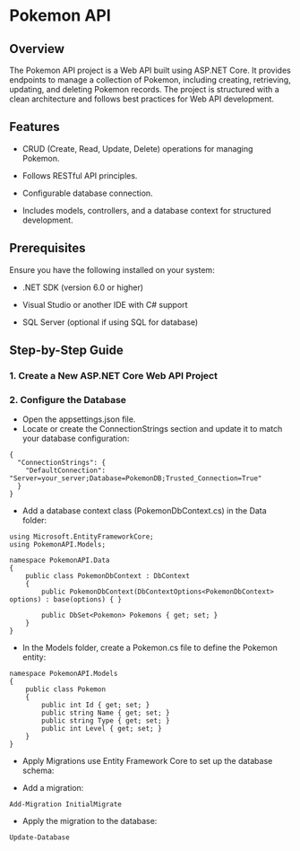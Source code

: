 # Pokemon API

## Overview

The Pokemon API project is a Web API built using ASP.NET Core. It provides endpoints to manage a collection of Pokemon, including creating, retrieving, updating, and deleting Pokemon records. The project is structured with a clean architecture and follows best practices for Web API development.

## Features

- CRUD (Create, Read, Update, Delete) operations for managing Pokemon.

- Follows RESTful API principles.

- Configurable database connection.

- Includes models, controllers, and a database context for structured development.

## Prerequisites

Ensure you have the following installed on your system:

- .NET SDK (version 6.0 or higher)

- Visual Studio or another IDE with C# support

- SQL Server (optional if using SQL for database)

## Step-by-Step Guide

### 1. Create a New ASP.NET Core Web API Project

### 2. Configure the Database
- Open the appsettings.json file.
- Locate or create the ConnectionStrings section and update it to match your database configuration:
```
{
  "ConnectionStrings": {
    "DefaultConnection": "Server=your_server;Database=PokemonDB;Trusted_Connection=True"
  }
}
```

- Add a database context class (PokemonDbContext.cs) in the Data folder:
```
using Microsoft.EntityFrameworkCore;
using PokemonAPI.Models;

namespace PokemonAPI.Data
{
    public class PokemonDbContext : DbContext
    {
        public PokemonDbContext(DbContextOptions<PokemonDbContext> options) : base(options) { }

        public DbSet<Pokemon> Pokemons { get; set; }
    }
}
```
- In the Models folder, create a Pokemon.cs file to define the Pokemon entity:
```
namespace PokemonAPI.Models
{
    public class Pokemon
    {
        public int Id { get; set; }
        public string Name { get; set; }
        public string Type { get; set; }
        public int Level { get; set; }
    }
}
```

- Apply Migrations
use Entity Framework Core to set up the database schema:

- Add a migration:
```
Add-Migration InitialMigrate
```

- Apply the migration to the database:
```
Update-Database
```



